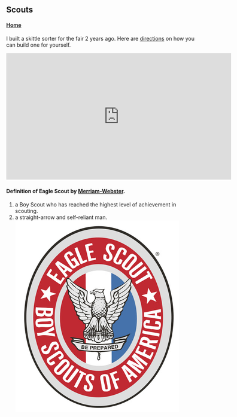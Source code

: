 
## Scouts

#### [Home](https://jscholl23.github.io/)


I built a skittle sorter for the fair 2 years ago. Here are [directions](https://beta.ivc.no/wiki/index.php/Skittles_M%26M%27s_Sorting_Machine) on how you can build one for yourself.

<iframe width="601" height="338" src="https://www.youtube.com/embed/H7HTQai7Wwg?controls=0&amp;start=37" frameborder="0" allow="accelerometer; autoplay; encrypted-media; gyroscope; picture-in-picture" allowfullscreen></iframe>





#### Definition of Eagle Scout by [Merriam-Webster](https://www.merriam-webster.com/dictionary/Eagle%20Scout).

1. a Boy Scout who has reached the highest level of achievement in scouting.
2. a straight-arrow and self-reliant man.
![eaglelogo](assets/eaglelogo.jpg)
